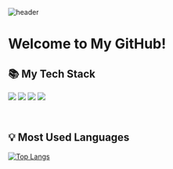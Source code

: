 ![header](https://capsule-render.vercel.app/api?type=soft&color=gradient&height=220&section=header&text=Good%20to%20see%20you%20🖐🏻&desc=I'm%20SeonYeong%20:%20%29&fontSize=50&fontAlignY=40&descSize=25&descAlignY=58&animation=twinkling)

<h1>Welcome to My GitHub!</h1>

<h2> 📚 My Tech Stack </h2>

<img src="https://img.shields.io/badge/Next.js-black?style=for-the-badge&logo=next.js&logoColor=white" /> <img src="https://img.shields.io/badge/React-61DAFB?style=flat-square&logo=React&logoColor=white"/> <img src="https://img.shields.io/badge/Typescript-%233178C6.svg?&style=flat-square&logo=typescript&logoColor=white" /> <img src="https://img.shields.io/badge/Javascript-F7DF1D?style=flat-square&logo=javascript&logoColor=white"/>

<br>

<h2>💡 Most Used Languages</h2>

[![Top Langs](https://github-readme-stats.vercel.app/api/top-langs/?username=seonyeong719)](https://github.com/seonyeong719/github-readme-stats)
